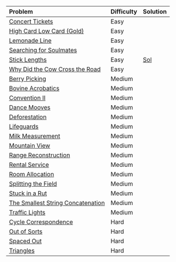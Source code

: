 | Problem | Difficulty | Solution |
|:------- |:---------- |:-------- |
|[Concert Tickets](https://cses.fi/problemset/task/1091)|Easy|
|[High Card Low Card (Gold)](https://usaco.org/index.php?page=viewproblem2&cpid=573)|Easy|
|[Lemonade Line](https://usaco.org/index.php?page=viewproblem2&cpid=835)|Easy|
|[Searching for Soulmates](https://usaco.org/index.php?page=viewproblem2&cpid=1182)|Easy|
|[Stick Lengths](https://cses.fi/problemset/result/11591257/)|Easy|[Sol](sols/stick_lengths.md)|
|[Why Did the Cow Cross the Road](https://usaco.org/index.php?page=viewproblem2&cpid=714)|Easy|
|[Berry Picking](https://usaco.org/index.php?page=viewproblem2&cpid=990)|Medium|
|[Bovine Acrobatics](https://usaco.org/index.php?page=viewproblem2&cpid=1350)|Medium|
|[Convention II](https://usaco.org/index.php?page=viewproblem2&cpid=859)|Medium|
|[Dance Mooves](https://usaco.org/index.php?page=viewproblem2&cpid=1086)|Medium|
|[Deforestation](https://usaco.org/index.php?page=viewproblem2&cpid=1447)|Medium|
|[Lifeguards](https://usaco.org/index.php?page=viewproblem2&cpid=786)|Medium|
|[Milk Measurement](https://usaco.org/index.php?page=viewproblem2&cpid=763)|Medium|
|[Mountain View](https://usaco.org/index.php?page=viewproblem2&cpid=896)|Medium|
|[Range Reconstruction](https://usaco.org/index.php?page=viewproblem2&cpid=1256)|Medium|
|[Rental Service](https://usaco.org/index.php?page=viewproblem2&cpid=787)|Medium|
|[Room Allocation](https://cses.fi/problemset/task/1164)|Medium|
|[Splitting the Field](https://usaco.org/index.php?page=viewproblem2&cpid=645)|Medium|
|[Stuck in a Rut](https://usaco.org/index.php?page=viewproblem2&cpid=1064)|Medium|
|[The Smallest String Concatenation](https://codeforces.com/problemset/problem/632/C)|Medium|
|[Traffic Lights](https://cses.fi/problemset/task/1163)|Medium|
|[Cycle Correspondence](https://usaco.org/index.php?page=viewproblem2&cpid=1351)|Hard|
|[Out of Sorts](https://usaco.org/index.php?page=viewproblem2&cpid=834)|Hard|
|[Spaced Out](https://usaco.org/index.php?page=viewproblem2&cpid=1088)|Hard|
|[Triangles](https://usaco.org/index.php?page=viewproblem2&cpid=1015)|Hard|